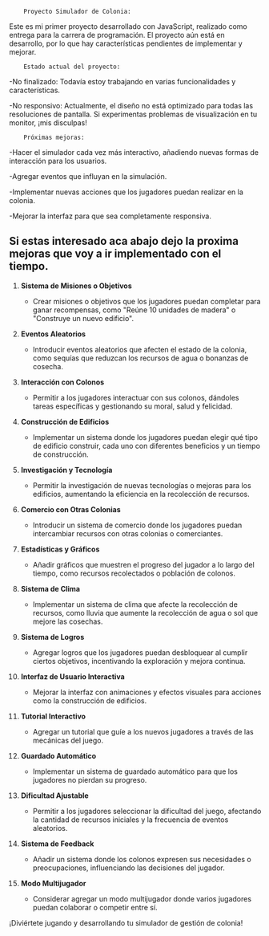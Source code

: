         Proyecto Simulador de Colonia:

Este es mi primer proyecto desarrollado con JavaScript, realizado como entrega para la carrera de programación. El proyecto aún está en desarrollo, por lo que hay características pendientes de implementar y mejorar.

        Estado actual del proyecto:

-No finalizado: Todavía estoy trabajando en varias funcionalidades y características.

-No responsivo: Actualmente, el diseño no está optimizado para todas las resoluciones de pantalla. Si experimentas problemas de visualización en tu monitor, ¡mis disculpas!

        Próximas mejoras:

-Hacer el simulador cada vez más interactivo, añadiendo nuevas formas de interacción para los usuarios.

-Agregar eventos que influyan en la simulación.

-Implementar nuevas acciones que los jugadores puedan realizar en la colonia.

-Mejorar la interfaz para que sea completamente responsiva.


## Si estas interesado aca abajo dejo la proxima mejoras que voy a ir implementado con el tiempo.

1. **Sistema de Misiones o Objetivos**
   - Crear misiones o objetivos que los jugadores puedan completar para ganar recompensas, como "Reúne 10 unidades de madera" o "Construye un nuevo edificio".

2. **Eventos Aleatorios**
   - Introducir eventos aleatorios que afecten el estado de la colonia, como sequías que reduzcan los recursos de agua o bonanzas de cosecha.

3. **Interacción con Colonos**
   - Permitir a los jugadores interactuar con sus colonos, dándoles tareas específicas y gestionando su moral, salud y felicidad.

4. **Construcción de Edificios**
   - Implementar un sistema donde los jugadores puedan elegir qué tipo de edificio construir, cada uno con diferentes beneficios y un tiempo de construcción.

5. **Investigación y Tecnología**
   - Permitir la investigación de nuevas tecnologías o mejoras para los edificios, aumentando la eficiencia en la recolección de recursos.

6. **Comercio con Otras Colonias**
   - Introducir un sistema de comercio donde los jugadores puedan intercambiar recursos con otras colonias o comerciantes.

7. **Estadísticas y Gráficos**
   - Añadir gráficos que muestren el progreso del jugador a lo largo del tiempo, como recursos recolectados o población de colonos.

8. **Sistema de Clima**
   - Implementar un sistema de clima que afecte la recolección de recursos, como lluvia que aumente la recolección de agua o sol que mejore las cosechas.

9. **Sistema de Logros**
   - Agregar logros que los jugadores puedan desbloquear al cumplir ciertos objetivos, incentivando la exploración y mejora continua.

10. **Interfaz de Usuario Interactiva**
    - Mejorar la interfaz con animaciones y efectos visuales para acciones como la construcción de edificios.

11. **Tutorial Interactivo**
    - Agregar un tutorial que guíe a los nuevos jugadores a través de las mecánicas del juego.

12. **Guardado Automático**
    - Implementar un sistema de guardado automático para que los jugadores no pierdan su progreso.

13. **Dificultad Ajustable**
    - Permitir a los jugadores seleccionar la dificultad del juego, afectando la cantidad de recursos iniciales y la frecuencia de eventos aleatorios.

14. **Sistema de Feedback**
    - Añadir un sistema donde los colonos expresen sus necesidades o preocupaciones, influenciando las decisiones del jugador.

15. **Modo Multijugador**
    - Considerar agregar un modo multijugador donde varios jugadores puedan colaborar o competir entre sí.

¡Diviértete jugando y desarrollando tu simulador de gestión de colonia!
